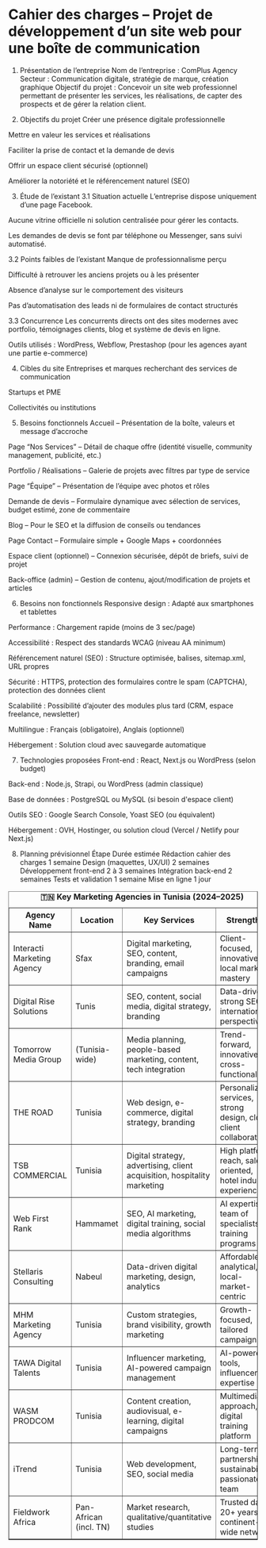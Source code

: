 # Cahier des charges – Projet de développement d’un site web pour une boîte de communication

1. Présentation de l’entreprise
   Nom de l’entreprise : ComPlus Agency
   Secteur : Communication digitale, stratégie de marque, création graphique
   Objectif du projet : Concevoir un site web professionnel permettant de présenter les services, les réalisations, de capter des prospects et de gérer la relation client.

2. Objectifs du projet
   Créer une présence digitale professionnelle

Mettre en valeur les services et réalisations

Faciliter la prise de contact et la demande de devis

Offrir un espace client sécurisé (optionnel)

Améliorer la notoriété et le référencement naturel (SEO)

3. Étude de l’existant
   3.1 Situation actuelle
   L’entreprise dispose uniquement d’une page Facebook.

Aucune vitrine officielle ni solution centralisée pour gérer les contacts.

Les demandes de devis se font par téléphone ou Messenger, sans suivi automatisé.

3.2 Points faibles de l’existant
Manque de professionnalisme perçu

Difficulté à retrouver les anciens projets ou à les présenter

Absence d’analyse sur le comportement des visiteurs

Pas d’automatisation des leads ni de formulaires de contact structurés

3.3 Concurrence
Les concurrents directs ont des sites modernes avec portfolio, témoignages clients, blog et système de devis en ligne.

Outils utilisés : WordPress, Webflow, Prestashop (pour les agences ayant une partie e-commerce)

4. Cibles du site
   Entreprises et marques recherchant des services de communication

Startups et PME

Collectivités ou institutions

5. Besoins fonctionnels
   Accueil – Présentation de la boîte, valeurs et message d’accroche

Page “Nos Services” – Détail de chaque offre (identité visuelle, community management, publicité, etc.)

Portfolio / Réalisations – Galerie de projets avec filtres par type de service

Page “Équipe” – Présentation de l’équipe avec photos et rôles

Demande de devis – Formulaire dynamique avec sélection de services, budget estimé, zone de commentaire

Blog – Pour le SEO et la diffusion de conseils ou tendances

Page Contact – Formulaire simple + Google Maps + coordonnées

Espace client (optionnel) – Connexion sécurisée, dépôt de briefs, suivi de projet

Back-office (admin) – Gestion de contenu, ajout/modification de projets et articles

6. Besoins non fonctionnels
   Responsive design : Adapté aux smartphones et tablettes

Performance : Chargement rapide (moins de 3 sec/page)

Accessibilité : Respect des standards WCAG (niveau AA minimum)

Référencement naturel (SEO) : Structure optimisée, balises, sitemap.xml, URL propres

Sécurité : HTTPS, protection des formulaires contre le spam (CAPTCHA), protection des données client

Scalabilité : Possibilité d’ajouter des modules plus tard (CRM, espace freelance, newsletter)

Multilingue : Français (obligatoire), Anglais (optionnel)

Hébergement : Solution cloud avec sauvegarde automatique

7. Technologies proposées
   Front-end : React, Next.js ou WordPress (selon budget)

Back-end : Node.js, Strapi, ou WordPress (admin classique)

Base de données : PostgreSQL ou MySQL (si besoin d'espace client)

Outils SEO : Google Search Console, Yoast SEO (ou équivalent)

Hébergement : OVH, Hostinger, ou solution cloud (Vercel / Netlify pour Next.js)

8. Planning prévisionnel
   Étape Durée estimée
   Rédaction cahier des charges 1 semaine
   Design (maquettes, UX/UI) 2 semaines
   Développement front-end 2 à 3 semaines
   Intégration back-end 2 semaines
   Tests et validation 1 semaine
   Mise en ligne 1 jour

<table border="1">
  <caption><strong>🇹🇳 Key Marketing Agencies in Tunisia (2024–2025)</strong></caption>
  <thead>
    <tr>
      <th>Agency Name</th>
      <th>Location</th>
      <th>Key Services</th>
      <th>Strengths</th>
    </tr>
  </thead>
  <tbody>
    <tr>
      <td>Interacti Marketing Agency</td>
      <td>Sfax</td>
      <td>Digital marketing, SEO, content, branding, email campaigns</td>
      <td>Client-focused, innovative, local market mastery</td>
    </tr>
    <tr>
      <td>Digital Rise Solutions</td>
      <td>Tunis</td>
      <td>SEO, content, social media, digital strategy, branding</td>
      <td>Data-driven, strong SEO, international perspective</td>
    </tr>
    <tr>
      <td>Tomorrow Media Group</td>
      <td>(Tunisia-wide)</td>
      <td>Media planning, people-based marketing, content, tech integration</td>
      <td>Trend-forward, innovative, cross-functional</td>
    </tr>
    <tr>
      <td>THE ROAD</td>
      <td>Tunisia</td>
      <td>Web design, e-commerce, digital strategy, branding</td>
      <td>Personalized services, strong design, close client collaboration</td>
    </tr>
    <tr>
      <td>TSB COMMERCIAL</td>
      <td>Tunisia</td>
      <td>Digital strategy, advertising, client acquisition, hospitality marketing</td>
      <td>High platform reach, sales-oriented, hotel industry experience</td>
    </tr>
    <tr>
      <td>Web First Rank</td>
      <td>Hammamet</td>
      <td>SEO, AI marketing, digital training, social media algorithms</td>
      <td>AI expertise, team of specialists, training programs</td>
    </tr>
    <tr>
      <td>Stellaris Consulting</td>
      <td>Nabeul</td>
      <td>Data-driven digital marketing, design, analytics</td>
      <td>Affordable, analytical, local-market-centric</td>
    </tr>
    <tr>
      <td>MHM Marketing Agency</td>
      <td>Tunisia</td>
      <td>Custom strategies, brand visibility, growth marketing</td>
      <td>Growth-focused, tailored campaigns</td>
    </tr>
    <tr>
      <td>TAWA Digital Talents</td>
      <td>Tunisia</td>
      <td>Influencer marketing, AI-powered campaign management</td>
      <td>AI-powered tools, influencer expertise</td>
    </tr>
    <tr>
      <td>WASM PRODCOM</td>
      <td>Tunisia</td>
      <td>Content creation, audiovisual, e-learning, digital campaigns</td>
      <td>Multimedia approach, digital training platform</td>
    </tr>
    <tr>
      <td>iTrend</td>
      <td>Tunisia</td>
      <td>Web development, SEO, social media</td>
      <td>Long-term partnerships, sustainability, passionate team</td>
    </tr>
    <tr>
      <td>Fieldwork Africa</td>
      <td>Pan-African (incl. TN)</td>
      <td>Market research, qualitative/quantitative studies</td>
      <td>Trusted data, 20+ years, continent-wide network</td>
    </tr>
  </tbody>
</table>

